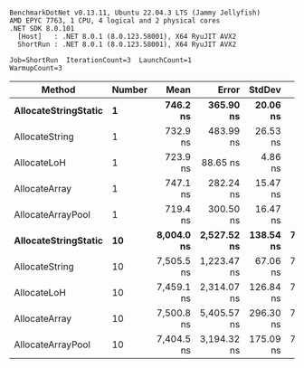 ```

BenchmarkDotNet v0.13.11, Ubuntu 22.04.3 LTS (Jammy Jellyfish)
AMD EPYC 7763, 1 CPU, 4 logical and 2 physical cores
.NET SDK 8.0.101
  [Host]   : .NET 8.0.1 (8.0.123.58001), X64 RyuJIT AVX2
  ShortRun : .NET 8.0.1 (8.0.123.58001), X64 RyuJIT AVX2

Job=ShortRun  IterationCount=3  LaunchCount=1  
WarmupCount=3  

```
| Method               | Number | Mean       | Error       | StdDev    | Min        | Max        | Gen0   | Gen1   | Allocated |
|--------------------- |------- |-----------:|------------:|----------:|-----------:|-----------:|-------:|-------:|----------:|
| **AllocateStringStatic** | **1**      |   **746.2 ns** |   **365.90 ns** |  **20.06 ns** |   **727.8 ns** |   **767.5 ns** | **0.0124** | **0.0114** |   **1.02 KB** |
| AllocateString       | 1      |   732.9 ns |   483.99 ns |  26.53 ns |   704.3 ns |   756.7 ns | 0.0124 | 0.0114 |   1.02 KB |
| AllocateLoH          | 1      |   723.9 ns |    88.65 ns |   4.86 ns |   718.6 ns |   728.1 ns | 0.0124 | 0.0114 |   1.02 KB |
| AllocateArray        | 1      |   747.1 ns |   282.24 ns |  15.47 ns |   731.2 ns |   762.0 ns | 0.0124 | 0.0114 |   1.02 KB |
| AllocateArrayPool    | 1      |   719.4 ns |   300.50 ns |  16.47 ns |   701.6 ns |   734.2 ns | 0.0124 | 0.0114 |   1.02 KB |
| **AllocateStringStatic** | **10**     | **8,004.0 ns** | **2,527.52 ns** | **138.54 ns** | **7,896.9 ns** | **8,160.4 ns** | **0.1221** | **0.1144** |  **10.23 KB** |
| AllocateString       | 10     | 7,505.5 ns | 1,223.47 ns |  67.06 ns | 7,428.2 ns | 7,547.9 ns | 0.1221 | 0.1144 |  10.23 KB |
| AllocateLoH          | 10     | 7,459.1 ns | 2,314.07 ns | 126.84 ns | 7,315.6 ns | 7,556.2 ns | 0.1221 | 0.1144 |  10.23 KB |
| AllocateArray        | 10     | 7,500.8 ns | 5,405.57 ns | 296.30 ns | 7,200.3 ns | 7,792.7 ns | 0.1221 | 0.1144 |  10.23 KB |
| AllocateArrayPool    | 10     | 7,404.5 ns | 3,194.32 ns | 175.09 ns | 7,225.7 ns | 7,575.6 ns | 0.1221 | 0.1144 |  10.23 KB |
